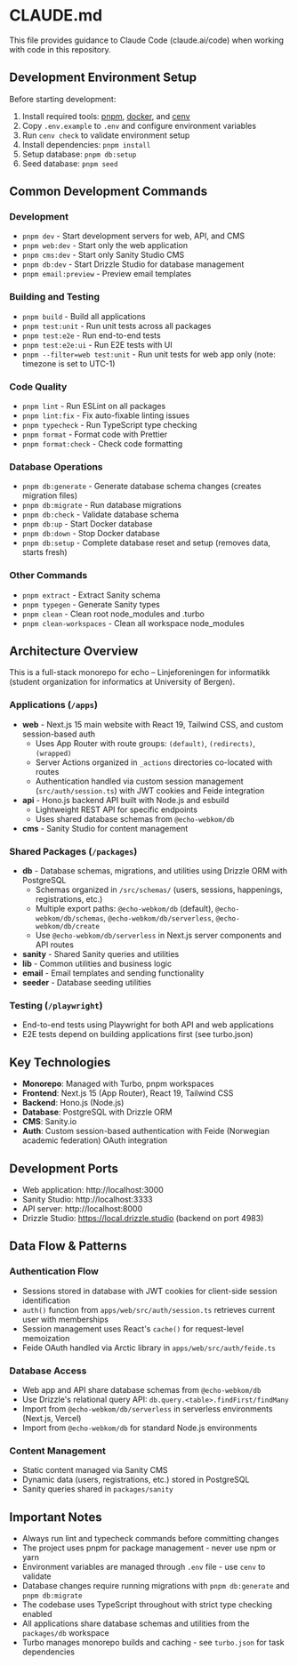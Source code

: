 # CLAUDE.md

This file provides guidance to Claude Code (claude.ai/code) when working with code in this repository.

## Development Environment Setup

Before starting development:

1. Install required tools: [pnpm](https://pnpm.io/installation), [docker](https://docs.docker.com/engine/install/), and [cenv](https://github.com/echo-webkom/cenv)
2. Copy `.env.example` to `.env` and configure environment variables
3. Run `cenv check` to validate environment setup
4. Install dependencies: `pnpm install`
5. Setup database: `pnpm db:setup`
6. Seed database: `pnpm seed`

## Common Development Commands

### Development

- `pnpm dev` - Start development servers for web, API, and CMS
- `pnpm web:dev` - Start only the web application
- `pnpm cms:dev` - Start only Sanity Studio CMS
- `pnpm db:dev` - Start Drizzle Studio for database management
- `pnpm email:preview` - Preview email templates

### Building and Testing

- `pnpm build` - Build all applications
- `pnpm test:unit` - Run unit tests across all packages
- `pnpm test:e2e` - Run end-to-end tests
- `pnpm test:e2e:ui` - Run E2E tests with UI
- `pnpm --filter=web test:unit` - Run unit tests for web app only (note: timezone is set to UTC-1)

### Code Quality

- `pnpm lint` - Run ESLint on all packages
- `pnpm lint:fix` - Fix auto-fixable linting issues
- `pnpm typecheck` - Run TypeScript type checking
- `pnpm format` - Format code with Prettier
- `pnpm format:check` - Check code formatting

### Database Operations

- `pnpm db:generate` - Generate database schema changes (creates migration files)
- `pnpm db:migrate` - Run database migrations
- `pnpm db:check` - Validate database schema
- `pnpm db:up` - Start Docker database
- `pnpm db:down` - Stop Docker database
- `pnpm db:setup` - Complete database reset and setup (removes data, starts fresh)

### Other Commands

- `pnpm extract` - Extract Sanity schema
- `pnpm typegen` - Generate Sanity types
- `pnpm clean` - Clean root node_modules and .turbo
- `pnpm clean-workspaces` - Clean all workspace node_modules

## Architecture Overview

This is a full-stack monorepo for echo – Linjeforeningen for informatikk (student organization for informatics at University of Bergen).

### Applications (`/apps`)

- **web** - Next.js 15 main website with React 19, Tailwind CSS, and custom session-based auth
  - Uses App Router with route groups: `(default)`, `(redirects)`, `(wrapped)`
  - Server Actions organized in `_actions` directories co-located with routes
  - Authentication handled via custom session management (`src/auth/session.ts`) with JWT cookies and Feide integration
- **api** - Hono.js backend API built with Node.js and esbuild
  - Lightweight REST API for specific endpoints
  - Uses shared database schemas from `@echo-webkom/db`
- **cms** - Sanity Studio for content management

### Shared Packages (`/packages`)

- **db** - Database schemas, migrations, and utilities using Drizzle ORM with PostgreSQL
  - Schemas organized in `/src/schemas/` (users, sessions, happenings, registrations, etc.)
  - Multiple export paths: `@echo-webkom/db` (default), `@echo-webkom/db/schemas`, `@echo-webkom/db/serverless`, `@echo-webkom/db/create`
  - Use `@echo-webkom/db/serverless` in Next.js server components and API routes
- **sanity** - Shared Sanity queries and utilities
- **lib** - Common utilities and business logic
- **email** - Email templates and sending functionality
- **seeder** - Database seeding utilities

### Testing (`/playwright`)

- End-to-end tests using Playwright for both API and web applications
- E2E tests depend on building applications first (see turbo.json)

## Key Technologies

- **Monorepo**: Managed with Turbo, pnpm workspaces
- **Frontend**: Next.js 15 (App Router), React 19, Tailwind CSS
- **Backend**: Hono.js (Node.js)
- **Database**: PostgreSQL with Drizzle ORM
- **CMS**: Sanity.io
- **Auth**: Custom session-based authentication with Feide (Norwegian academic federation) OAuth integration

## Development Ports

- Web application: http://localhost:3000
- Sanity Studio: http://localhost:3333
- API server: http://localhost:8000
- Drizzle Studio: https://local.drizzle.studio (backend on port 4983)

## Data Flow & Patterns

### Authentication Flow

- Sessions stored in database with JWT cookies for client-side session identification
- `auth()` function from `apps/web/src/auth/session.ts` retrieves current user with memberships
- Session management uses React's `cache()` for request-level memoization
- Feide OAuth handled via Arctic library in `apps/web/src/auth/feide.ts`

### Database Access

- Web app and API share database schemas from `@echo-webkom/db`
- Use Drizzle's relational query API: `db.query.<table>.findFirst/findMany`
- Import from `@echo-webkom/db/serverless` in serverless environments (Next.js, Vercel)
- Import from `@echo-webkom/db` for standard Node.js environments

### Content Management

- Static content managed via Sanity CMS
- Dynamic data (users, registrations, etc.) stored in PostgreSQL
- Sanity queries shared in `packages/sanity`

## Important Notes

- Always run lint and typecheck commands before committing changes
- The project uses pnpm for package management - never use npm or yarn
- Environment variables are managed through `.env` file - use `cenv` to validate
- Database changes require running migrations with `pnpm db:generate` and `pnpm db:migrate`
- The codebase uses TypeScript throughout with strict type checking enabled
- All applications share database schemas and utilities from the `packages/db` workspace
- Turbo manages monorepo builds and caching - see `turbo.json` for task dependencies

